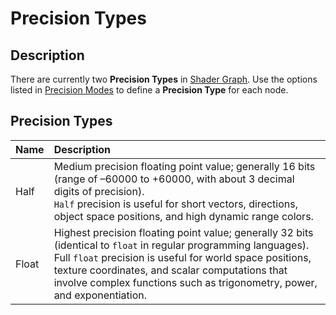 # Precision Types

## Description

There are currently two **Precision Types** in [Shader Graph](Shader-Graph.md). Use the options listed in [Precision Modes](Precision-Modes.md) to define a **Precision Type** for each node.

## Precision Types

| Name        | Description     |
|:------------|:----------------|
| Half | Medium precision floating point value; generally 16 bits (range of –60000 to +60000, with about 3 decimal digits of precision).<br>`Half` precision is useful for short vectors, directions, object space positions, and high dynamic range colors. |
| Float | Highest precision floating point value; generally 32 bits (identical to `float` in regular programming languages).<br>Full `float` precision is useful for world space positions, texture coordinates, and scalar computations that involve complex functions such as trigonometry, power, and exponentiation. |
